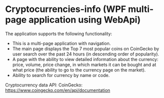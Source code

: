 # Cryptocurrencies-info (WPF multi-page application using WebApi)

The application supports the following functionality:
- This is a multi-page application with navigation.
- The main page displays the Top 7 most popular coins on CoinGecko by user search over the past 24 hours (in descending order of popularity).
- A page with the ability to view detailed information about the currency: price, volume, price change, in which markets it can be bought and at what price (the ability to go to the currency page on the market).
- Ability to search for currency by name or code.

Cryptocurrency data API: CoinGecko: https://www.coingecko.com/en/api/documentation


